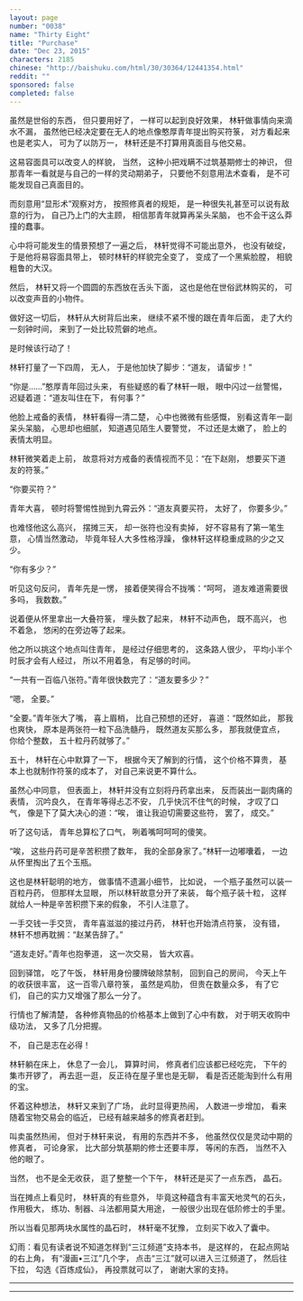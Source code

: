 ```yaml
---
layout: page
number: "0038"
name: "Thirty Eight"
title: "Purchase"
date: "Dec 23, 2015"
characters: 2185
chinese: "http://baishuku.com/html/30/30364/12441354.html"
reddit: ""
sponsored: false
completed: false
---
```


虽然是世俗的东西，
但只要用好了，
一样可以起到良好效果，
林轩做事情向来滴水不漏，
虽然他已经决定要在无人的地点像憨厚青年提出购买符箓，
对方看起来也是老实人，
可为了以防万一，
林轩还是不打算用真面目与他交易。

这易容面具可以改变人的样貌，
当然，
这种小把戏瞒不过筑基期修士的神识，
但那青年一看就是与自己的一样的灵动期弟子，
只要他不刻意用法术查看，
是不可能发现自己真面目的。

而刻意用“显形术”观察对方，
按照修真者的规矩，
是一种很失礼甚至可以说有敌意的行为，
自己乃上门的大主顾，
相信那青年就算再呆头呆脑，
也不会干这么莽撞的蠢事。

心中将可能发生的情景预想了一遍之后，
林轩觉得不可能出意外，
也没有破绽，
于是他将易容面具带上，
顿时林轩的样貌完全变了，
变成了一个黑紫脸膛，
相貌粗鲁的大汉。

然后，
林轩又将一个圆圆的东西放在舌头下面，
这也是他在世俗武林购买的，
可以改变声音的小物件。

做好这一切后，
林轩从大树背后出来，
继续不紧不慢的跟在青年后面，
走了大约一刻钟时间，
来到了一处比较荒僻的地点。

是时候该行动了！

林轩打量了一下四周，
无人，
于是他加快了脚步：“道友，
请留步！”

“你是……”憨厚青年回过头来，
有些疑惑的看了林轩一眼，
眼中闪过一丝警惕，
迟疑着道：“道友叫住在下，
有何事？”

他脸上戒备的表情，
林轩看得一清二楚，
心中也微微有些感慨，
别看这青年一副呆头呆脑，
心思却也细腻，
知道遇见陌生人要警觉，
不过还是太嫩了，
脸上的表情太明显。

林轩微笑着走上前，
故意将对方戒备的表情视而不见：“在下赵刚，
想要买下道友的符箓。”

“你要买符？”

青年大喜，
顿时将警惕性抛到九霄云外：“道友真要买符，
太好了，
你要多少。”

也难怪他这么高兴，
摆摊三天，
却一张符也没有卖掉，
好不容易有了第一笔生意，
心情当然激动，
毕竟年轻人大多性格浮躁，
像林轩这样稳重成熟的少之又少。

“你有多少？”

听见这句反问，
青年先是一愣，
接着便笑得合不拢嘴：“呵呵，
道友难道需要很多吗，
我数数。”

说着便从怀里拿出一大叠符箓，
埋头数了起来，
林轩不动声色，
既不高兴，
也不着急，
悠闲的在旁边等了起来。

他之所以挑这个地点叫住青年，
是经过仔细思考的，
这条路人很少，
平均小半个时辰才会有人经过，
所以不用着急，
有足够的时间。

“一共有一百临八张符。”青年很快数完了：“道友要多少？”

“嗯，
全要。”

“全要。”青年张大了嘴，
喜上眉梢，
比自己预想的还好，
喜道：“既然如此，
那我也爽快，
原本是两张符一粒下品洗髓丹，
既然道友买那么多，
那我就便宜点，
你给个整数，
五十粒丹药就够了。”

五十，
林轩在心中默算了一下，
根据今天了解到的行情，
这个价格不算贵，
基本上也就制作符箓的成本了，
对自己来说更不算什么。

虽然心中同意，
但表面上，
林轩并没有立刻将丹药拿出来，
反而装出一副肉痛的表情，
沉吟良久，
在青年等得忐忑不安，
几乎快沉不住气的时候，
才叹了口气，
像是下了莫大决心的道：“唉，
谁让我迫切需要这些符，
罢了，
成交。”

听了这句话，
青年总算松了口气，
咧着嘴呵呵呵的傻笑。

“唉，
这些丹药可是辛苦积攒了数年，
我的全部身家了。”林轩一边嘟囔着，
一边从怀里掏出了五个玉瓶。

这也是林轩聪明的地方，
做事情不遗漏小细节，
比如说，
一个瓶子虽然可以装一百粒丹药，
但那样太显眼，
所以林轩故意分开了来装，
每个瓶子装十粒，
这样就给人一种是辛苦积攒下来的假象，
不引人注意了。

一手交钱一手交货，
青年喜滋滋的接过丹药，
林轩也开始清点符箓，
没有错，
林轩不想再耽搁：“赵某告辞了。”

“道友走好。”青年也抱拳道，
这一次交易，
皆大欢喜。

回到驿馆，
吃了午饭，
林轩用身份腰牌破除禁制，
回到自己的房间，
今天上午的收获很丰富，
这一百零八章符箓，
虽然是鸡肋，
但贵在数量众多，
有了它们，
自己的实力又增强了那么一分了。

行情也了解清楚，
各种修真物品的价格基本上做到了心中有数，
对于明天收购中级功法，
又多了几分把握。

不，
自己是志在必得！

林轩躺在床上，
休息了一会儿，
算算时间，
修真者们应该都已经吃完，
下午的集市开锣了，
再去逛一逛，
反正待在屋子里也是无聊，
看是否还能淘到什么有用的宝。

怀着这种想法，
林轩又来到了广场，
此时显得更热闹，
人数进一步增加，
看来随着宝物交易会的临近，
已经有越来越多的修真者赶到。

叫卖虽然热闹，
但对于林轩来说，
有用的东西并不多，
他虽然仅仅是灵动中期的修真者，
可论身家，
比大部分筑基期的修士还要丰厚，
等闲的东西，
当然不入他的眼了。

当然，
也不是全无收获，
逛了整整一个下午，
林轩还是买了一点东西，
晶石。

当在摊点上看见时，
林轩真的有些意外，
毕竟这种蕴含有丰富天地灵气的石头，
作用极大，
练功、制器、斗法都用莫大用途，
一般很少出现在低阶修士的手里。

所以当看见那两块水属性的晶石时，
林轩毫不犹豫，
立刻买下收入了囊中。

幻雨：看见有读者说不知道怎样到“三江频道”支持本书，
是这样的，
在起点网站的右上角，
有“漫画•三江”几个字，
点击“三江”就可以进入三江频道了，
然后往下拉，
勾选《百炼成仙》，
再投票就可以了，
谢谢大家的支持。

- - -
- - -

